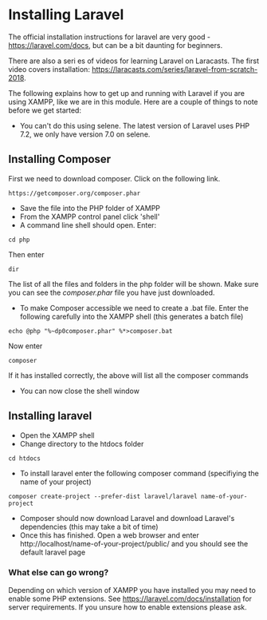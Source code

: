 # Installing Laravel

The official installation instructions for laravel are very good - https://laravel.com/docs, but can be a bit daunting for beginners.

There are also a seri
es of videos for learning Laravel on Laracasts. The first video covers installation: https://laracasts.com/series/laravel-from-scratch-2018.

The following explains how to get up and running with Laravel if you are using XAMPP, like we are in this module. Here are a couple of things to note before we get started:
* You can't do this using selene. The latest version of Laravel uses PHP 7.2, we only have version 7.0 on selene. 

## Installing Composer

First we need to download composer. Click on the following link.
```
https://getcomposer.org/composer.phar
```
* Save the file into the PHP folder of XAMPP
* From the XAMPP control panel click 'shell'
* A command line shell should open. Enter:
```
cd php
```
Then enter
```
dir
```
The list of all the files and folders in the php folder will be shown. Make sure you can see the *composer.phar* file you have just downloaded.
* To make Composer accessible we need to create a .bat file.  Enter the following carefully into the XAMPP shell (this generates a batch file)
```
echo @php "%~dp0composer.phar" %*>composer.bat
```
Now enter
```
composer
```
If it has installed correctly, the above will list all the composer commands

* You can now close the shell window

## Installing laravel
* Open the XAMPP shell
* Change directory to the htdocs folder
```
cd htdocs
```
* To install laravel enter the following composer command (specifiying the name of your project)
```
composer create-project --prefer-dist laravel/laravel name-of-your-project
```
* Composer should now download Laravel and download Laravel's dependencies (this may take a bit of time)
* Once this has finished. Open a web browser and enter http://localhost/name-of-your-project/public/ and you should see the default laravel page

### What else can go wrong?

Depending on which version of XAMPP you have installed you may need to enable some PHP extensions. See https://laravel.com/docs/installation for server requirements. If you unsure how to enable extensions please ask.
